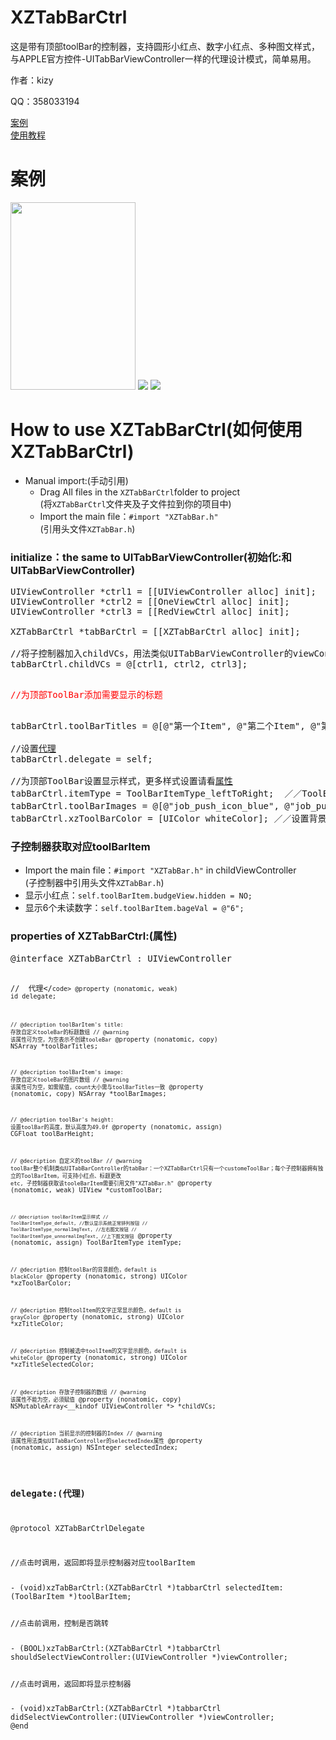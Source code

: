 # XZTabBarCtrl
<p>这是带有顶部toolBar的控制器，支持圆形小红点、数字小红点、多种图文样式，与APPLE官方控件-UITabBarViewController一样的代理设计模式，简单易用。</p>
<p>作者：kizy</p>
<p>QQ：358033194</p>
<a href="#case">案例</a><br>
<a href ="#use">使用教程</a>
<h1 name = "case">案例</h1>
<img src = "example1.png" style = "width: 200px; height: 300px;"\>
<img src = "example2.png" \>
<img src = "example3.png" \>
<h1 name ="use">How to use XZTabBarCtrl(如何使用XZTabBarCtrl)</h1>
<ul>
<li>Manual import:(手动引用)
<ul>
<li>
Drag All files in the <code>XZTabBarCtrl</code>folder to project<br>
(将<code>XZTabBarCtrl</code>文件夹及子文件拉到你的项目中)
</li>
<li>
Import the main file：<code>#import "XZTabBar.h"</code><br>
(引用头文件<code>XZTabBar.h</code>)</li>
</ul>
</li>
</ul>
<h3>initialize：the same to UITabBarViewController(初始化:和UITabBarViewController)</h3>

<pre>
UIViewController *ctrl1 = [[UIViewController alloc] init];
UIViewController *ctrl2 = [[OneViewCtrl alloc] init];
UIViewController *ctrl3 = [[RedViewCtrl alloc] init];

<span class="pl-c1">XZTabBarCtrl</span> *tabBarCtrl = [[<span class="pl-c1">XZTabBarCtrl</span> alloc] init];

<span class="pl-c">//将子控制器加入childVCs，用法类似UITabBarViewController的viewControllers</span>
tabBarCtrl.childVCs = @[ctrl1, ctrl2, ctrl3];

<p style="color:red;"style="color:red;">//为顶部ToolBar添加需要显示的标题</p>
tabBarCtrl.toolBarTitles = @[@"第一个Item", @"第二个Item", @"第三个Item"];

//设置<a href="#delegate">代理</a>
tabBarCtrl.delegate = self;

//为顶部ToolBar设置显示样式，更多样式设置请看<a href = "#properties">属性</a>
tabBarCtrl.itemType = ToolBarItemType_leftToRight;  ／／ToolBarItemType_default（默认样式）、ToolBarItemType_leftToRight(图文左右排列)、ToolBarItemType_topToBottom（图文上下排列）
tabBarCtrl.toolBarImages = @[@"job_push_icon_blue", @"job_push_icon_blue", @"job_push_icon_blue"];//设置图片数组
tabBarCtrl.xzToolBarColor = [UIColor whiteColor]; ／／设置背景色
</pre>
<h3>子控制器获取对应toolBarItem</h3>
<ul>
<li>
Import the main file：<code>#import "XZTabBar.h"</code> in childViewController<br>
(子控制器中引用头文件<code>XZTabBar.h</code>)</li>
<li>显示小红点：<code>self.toolBarItem.budgeView.hidden = NO;</code></li>
<li>显示6个未读数字：<code>self.toolBarItem.bageVal = @"6";</code></li>
</ul>
<h3 name="properties">properties of XZTabBarCtrl:(属性)</h3>
<pre>
<span class="pl-k">@interface</span> <span class="pl-en">XZTabBarCtrl</span> : <span class="pl-e">UIViewController</span>

<code>//  代理</<code>code>
@property (nonatomic, weak) id<XZTabBarCtrlDelegate> delegate;

<code>//  @decription toolBarItem's title: 存放自定义tooleBar的标题数组
//  @warning    该属性可为空，为空表示不创建tooleBar</code>
@property (nonatomic, copy) NSArray *toolBarTitles;

<code>//  @decription toolBarItem's image: 存放自定义tooleBar的图片数组
//  @warning    该属性可为空，如需赋值，count大小需与toolBarTitles一致</code>
@property (nonatomic, copy) NSArray *toolBarImages;

<code>//  @decription toolBar's height: 设置toolBar的高度，默认高度为49.0f</code>
@property (nonatomic, assign) CGFloat toolBarHeight;

<code>//  @decription 自定义的toolBar
//  @warning    toolBar整个机制类似UITabBarController的tabBar：一个XZTabBarCtrl只有一个customeToolBar；每个子控制器拥有独立的ToolBarItem，可支持小红点、标题更改 etc, 子控制器获取该tooleBarItem需要引用文件"XZTabBar.h"</code>
@property (nonatomic, weak) UIView *customToolBar;

<code><code>//  @decription toolBarItem显示样式
//  ToolBarItemType_default,    //默认显示系统正常排列按钮
//  ToolBarItemType_normalImgText,    //左右图文按钮
//  ToolBarItemType_unnormalImgText,    //上下图文按钮</code></code>
@property (nonatomic, assign) ToolBarItemType itemType;

<code>//  @decription  控制toolBar的背景颜色，default is blackColor</code>
@property (nonatomic, strong) UIColor *xzToolBarColor;

<code>//  @decription  控制toolItem的文字正常显示颜色，default is grayColor</code>
@property (nonatomic, strong) UIColor *xzTitleColor;

<code>//  @decription  控制被选中toolItem的文字显示颜色，default is whiteColor</code>
@property (nonatomic, strong) UIColor *xzTitleSelectedColor;

<code>//  @decription 存放子控制器的数组
//  @warning    该属性不能为空，必须赋值</code>
@property (nonatomic, copy) NSMutableArray<__kindof UIViewController *> *childVCs;

<code>//  @decription  当前显示的控制器的Index
//  @warning    该属性用法类似UITabBarController的selectedIndex属性</code>
@property (nonatomic, assign) NSInteger selectedIndex;
</pre>
<h3 name="delegate">delegate:(代理)</h3>
<p>@protocol XZTabBarCtrlDelegate <NSObject></p>
<p class="pl-c">//点击时调用，返回即将显示控制器对应toolBarItem</p>
- (void)xzTabBarCtrl:(XZTabBarCtrl *)tabbarCtrl selectedItem:(ToolBarItem *)toolBarItem;

<p class="pl-c">//点击前调用，控制是否跳转</p>
- (BOOL)xzTabBarCtrl:(XZTabBarCtrl *)tabbarCtrl shouldSelectViewController:(UIViewController *)viewController;

<p class="pl-k">//点击时调用，返回即将显示控制器</p>
- (void)xzTabBarCtrl:(XZTabBarCtrl *)tabbarCtrl didSelectViewController:(UIViewController *)viewController;
@end
